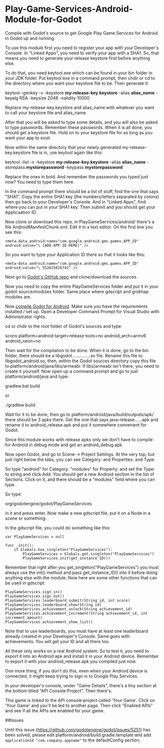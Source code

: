 # Play-Game-Services-Android-Module-for-Godot
Compile with Godot's source to get Google Play Game Services for Android in Godot up and running.

To use this module first you need to register your app with your Developer's Console. In "Linked Apps", you need to verify your app with a SHA1. So, that means you need to generate your release keystore first before anything else.

To do that, you need keytool.exe which can be found in your bin folder in your JDK folder. Put keytool.exe in a command prompt, then chdir or cd to the directory where you want your keystore file to be. Then generate it:

keytool -genkey -v -keystore **my-release-key.keystore** -alias **alias_name** -keyalg RSA -keysize 2048 -validity 10000

Replace my-release-key.keystore and alias_name with whatever you want to call your keystore file and alias_name.

After that you will be asked to type some details, and you will also be asked to type passwords. Remember these passwords. When it is all done, you should get a keystore file. Hold on to your keystore file for as long as you want your app to exist.

Now within the same directory that your newly generated my-release-key.keystore file is in, use keytool again like this:

keytool -list -v -keystore **my-release-key.keystore** -alias **alias_name** -storepass **mystorepassword** -keypass **mystorepassword**

Replace the ones in bold. And remember the passwords you typed just now? You need to type them here.

In the command prompt there should be a list of stuff, find the one that says "SHA1". Copy the entire SHA1 key (the numbers/letters separated by colons) then go back to your Developer's Console. And in "Linked Apps", find where you can put in your SHA1 key. Then submit and you should get your Applicaation ID.

Now clone or download this repo, in PlayGameServices/android/ there's a file AndroidManifestChunk.xml. Edit it in a text editor. On the first line you see this:

`<meta-data android:name="com.google.android.gms.games.APP_ID" android:value="\ [ADD APP ID HERE]" />`

So you want to type your Application ID there so that it looks like this:

`<meta-data android:name="com.google.android.gms.games.APP_ID" android:value="\ 552615016742" />`

Next go to [Godot's GitHub repo](https://github.com/godotengine/godot) and clone/download the sources.

Now you need to copy the entire PlayGameServices folder and put it in your godot-source/modules folder. Same place where gdscript and gridmap modules are. 

Now [compile Godot for Android](http://docs.godotengine.org/en/latest/reference/compiling_for_android.html). Make sure you have the requirements installed / set up. Open a Developer Command Prompt for Visual Studio with Administrator rights.

cd or chdir to the root folder of Godot's sources and type:

scons platform=android target=release tools=no android_arch=armv6 android_neon=no

Then wait for the compilation to be done. When it is done, go to the bin folder, there should be a libgodot...............so file. Rename this file to libgodot_android.so, then, within the Godot sources directory copy this file to platform/android/java/libs/armeabi. If libs/armeabi isn't there, you need to create it yourself. Now open up a command prompt and go to just platform/android/java and type:

gradlew.bat build

or

./gradlew build

Wait for it to be done, then go to platform/android/java/build/outputs/apk/ there should be 3 apks there. Get the one that says java-release......apk and rename it to android_release.apk and put it somewhere convenient for Godot.

Since this module works with release apks only we don't have to compile for Android in debug mode and get an android_debug.apk.

Now open Godot, and go to Scene -> Project Settings. At the very top, but just right below the tabs, you can see Category: and Properties: and Type:

So type "android" for Category: "modules" for Property: and set the Type: to string and click Add. You should get a new Android section in the list of Sections. Click on it, and there should be a "modules" field where you can type.

So type:

org/godotengine/godot/PlayGameServices 

in it and press enter. Now make a new gdscript file, put it on a Node in a scene or something.

In the gdscript file, you could do something like this:

```
var PlayGameServices = null

func _init():
	if Globals.has_singleton("PlayGameServices"):
		PlayGameServices = Globals.get_singleton("PlayGameServices")
		PlayGameServices.init(get_instance_ID())
```

Remember that right after you get_singleton("PlayGameServices") you must always use the init() method and pass get_instance_ID() into it before doing anything else with the module. Now here are some other functions that can be used in gdscript:

```
PlayGameServices.sign_in() 
PlayGameServices.sign_out()
PlayGameServices.leaderboard_submit(String id, int score)
PlayGameServices.leaderboard_show(String id)
PlayGameServices.achievement_unlock(String achievement_id)
PlayGameServices.achievement_increment(String achievement_id, int increment_amount)
PlayGameServices.achievement_show_list()
```

Note that to use leaderboards, you must have at least one leaderboard already created in your Developer's Console. Same goes with achievements. You will get your ID and all there too.

All these only works on a real Android system. So to test it, you need to export it into an Android apk and install it in your Android device. Remember to export it with your android_release.apk you compiled just now.

One more thing, if you don't do this, even when your Android device is connected, it might keep trying to sign in to Google Play Services.

In your developer's console, under "Game Details", there's a tiny section at the bottom titled "API Console Project". Then there's:

This game is linked to the API console project called 'Your Game'. Click on 'Your Game' and you'll be led to another page. Then click "Enabled APIs" and see if all the APIs are enabled for your game.

##Issues

Until this issue (https://github.com/godotengine/godot/issues/5251) has been solved, please edit platform/android/build.gradle.template and add ```applicationId "com.company.appname"``` to the defaultConfig section.